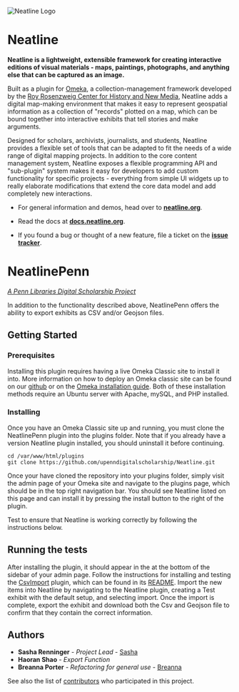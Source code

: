 ![Neatline Logo](http://neatline.org/images/neatline-logo-rgb.png)

# Neatline

**Neatline is a lightweight, extensible framework for creating interactive editions of visual materials - maps, paintings, photographs, and anything else that can be captured as an image.**

Built as a plugin for [Omeka](http://omeka.org/), a collection-management framework developed by the [Roy Rosenzweig Center for History and New Media](http://chnm.gmu.edu/), Neatline adds a digital map-making environment that makes it easy to represent geospatial information as a collection of "records" plotted on a map, which can be bound together into interactive exhibits that tell stories and make arguments.

Designed for scholars, archivists, journalists, and students, Neatline provides a flexible set of tools that can be adapted to fit the needs of a wide range of digital mapping projects. In addition to the core content management system, Neatline exposes a flexible programming API and "sub-plugin" system makes it easy for developers to add custom functionality for specific projects - everything from simple UI widgets up to really elaborate modifications that extend the core data model and add completely new interactions.

  - For general information and demos, head over to **[neatline.org](http://neatline.org/)**.

  - Read the docs at **[docs.neatline.org](http://docs.neatline.org/)**.

  - If you found a bug or thought of a new feature, file a ticket on the **[issue tracker](https://github.com/scholarslab/Neatline/issues)**.

# NeatlinePenn

*[A Penn Libraries Digital Scholarship Project](https://guides.library.upenn.edu/digital-scholarship)*

In addition to the functionality described above, NeatlinePenn offers the ability to export exhibits as CSV and/or Geojson files.  

## Getting Started

### Prerequisites

Installing this plugin requires having a live Omeka Classic site to install it into.  More information on how to deploy an Omeka classic site can be found on our [github](https://github.com/upenndigitalscholarship/dsdocs/blob/master/omeka_install.md) or on the [Omeka installation guide](https://omeka.org/classic/docs/Installation/Installation/).
Both of these installation methods require an Ubuntu server with Apache, mySQL, and PHP installed.

### Installing

Once you have an Omeka Classic site up and running, you must clone the NeatlinePenn plugin into the plugins folder. Note that if you already have a version Neatline plugin installed, you should uninstall it before continuing.

```
cd /var/www/html/plugins
git clone https://github.com/upenndigitalscholarship/Neatline.git
```

Once your have cloned the repository into your plugins folder, simply visit the admin page of your Omeka site and navigate to the plugins page, which should be in the top right navigation bar.  You should see Neatline listed on this page and can install it by pressing the install button to the right of the plugin.  

Test to ensure that Neatline is working correctly by following the instructions below.

## Running the tests

After installing the plugin, it should appear in the at the bottom of the sidebar of your admin page.  Follow the instructions for installing and testing the [CsvImport](https://github.com/upenndigitalscholarship/plugin-CsvImport) plugin, which can be found in its [README](https://github.com/upenndigitalscholarship/plugin-CsvImport/blob/master/README.md). Import the new items into Neatline by navigating to the Neatline plugin, creating a Test exhibit with the default setup, and selecting import. Once the import is complete, export the exhibit and download both the Csv and Geojson file to confirm that they contain the correct information.


## Authors

* **Sasha Renninger** - *Project Lead* - [Sasha](https://github.com/sashafr)
* **Haoran Shao** - *Export Function*
* **Breanna Porter** - *Refactoring for general use* - [Breanna](https://github.com/breannamporter)

See also the list of [contributors](https://github.com/upenndigitalscholarship/NeatlinePenn/graphs/contributors) who participated in this project.
